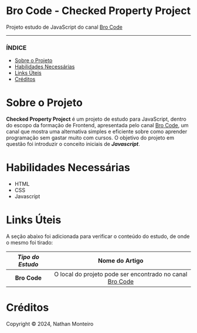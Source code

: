 # Bro Code - Checked Property Project
Projeto estudo de JavaScript do canal <a href="https://www.youtube.com/@BroCodez">Bro Code</a>

---

### ÍNDICE

* [Sobre o Projeto](#about)
* [Habilidades Necessárias](#abilities)
* [Links Úteis](#links)
* [Créditos](#credits)


<h1 id="about">Sobre o Projeto</h1>

**Checked Property Project** é um projeto de estudo para JavaScript, dentro do escopo da formação de Frontend, apresentada pelo canal <a href="https://www.youtube.com/@BroCodez">Bro Code</a>, um canal que mostra uma alternativa simples e eficiente sobre como aprender programação sem gastar muito com cursos. O objetivo do projeto em questão foi introduzir o conceito iniciais de **_Javascript_**.

<h1 id="abilities"> Habilidades Necessárias </h1>

* HTML
* CSS
* Javascript


<h1 id="links"> Links Úteis </h1>


A seção abaixo foi adicionada para verificar o conteúdo do estudo, de onde o mesmo foi tirado:

*Tipo do Estudo* | Nome do Artigo
:---------: | :------:
**Bro Code** | O local do projeto pode ser encontrado no canal <a href="https://www.youtube.com/@BroCodez">Bro Code</a>

<h1 id="credits"> Créditos </h1>

Copyright © 2024, Nathan Monteiro
